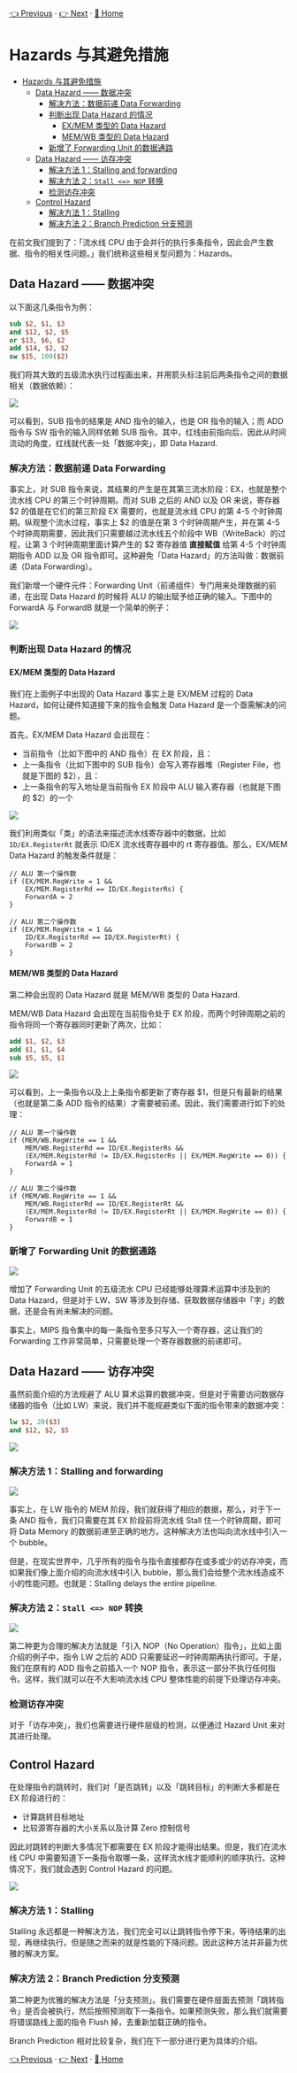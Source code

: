 [👈 Previous](./3-2_Datapath&Control.md) · [👉 Next](./3-4_BranchPrediction.md) · [🚩 Home](../README.md)

# Hazards 与其避免措施

- [Hazards 与其避免措施](#hazards-%e4%b8%8e%e5%85%b6%e9%81%bf%e5%85%8d%e6%8e%aa%e6%96%bd)
  - [Data Hazard —— 数据冲突](#data-hazard--%e6%95%b0%e6%8d%ae%e5%86%b2%e7%aa%81)
    - [解决方法：数据前递 Data Forwarding](#%e8%a7%a3%e5%86%b3%e6%96%b9%e6%b3%95%e6%95%b0%e6%8d%ae%e5%89%8d%e9%80%92-data-forwarding)
    - [判断出现 Data Hazard 的情况](#%e5%88%a4%e6%96%ad%e5%87%ba%e7%8e%b0-data-hazard-%e7%9a%84%e6%83%85%e5%86%b5)
      - [EX/MEM 类型的 Data Hazard](#exmem-%e7%b1%bb%e5%9e%8b%e7%9a%84-data-hazard)
      - [MEM/WB 类型的 Data Hazard](#memwb-%e7%b1%bb%e5%9e%8b%e7%9a%84-data-hazard)
    - [新增了 Forwarding Unit 的数据通路](#%e6%96%b0%e5%a2%9e%e4%ba%86-forwarding-unit-%e7%9a%84%e6%95%b0%e6%8d%ae%e9%80%9a%e8%b7%af)
  - [Data Hazard —— 访存冲突](#data-hazard--%e8%ae%bf%e5%ad%98%e5%86%b2%e7%aa%81)
    - [解决方法 1：Stalling and forwarding](#%e8%a7%a3%e5%86%b3%e6%96%b9%e6%b3%95-1stalling-and-forwarding)
    - [解决方法 2：`Stall <=> NOP` 转换](#%e8%a7%a3%e5%86%b3%e6%96%b9%e6%b3%95-2stall--nop-%e8%bd%ac%e6%8d%a2)
    - [检测访存冲突](#%e6%a3%80%e6%b5%8b%e8%ae%bf%e5%ad%98%e5%86%b2%e7%aa%81)
  - [Control Hazard](#control-hazard)
    - [解决方法 1：Stalling](#%e8%a7%a3%e5%86%b3%e6%96%b9%e6%b3%95-1stalling)
    - [解决方法 2：Branch Prediction 分支预测](#%e8%a7%a3%e5%86%b3%e6%96%b9%e6%b3%95-2branch-prediction-%e5%88%86%e6%94%af%e9%a2%84%e6%b5%8b)

在前文我们提到了：「流水线 CPU 由于会并行的执行多条指令，因此会产生数据、指令的相关性问题。」我们统称这些相关型问题为：Hazards。

## Data Hazard —— 数据冲突

以下面这几条指令为例：

```mips
sub $2, $1, $3
and $12, $2, $5
or $13, $6, $2
add $14, $2, $2
sw $15, 100($2)
```

我们将其大致的五级流水执行过程画出来，并用箭头标注前后两条指令之间的数据相关（数据依赖）：

![](https://i.loli.net/2019/09/05/S7cIyGTKs3NtRZ2.png)

可以看到，SUB 指令的结果是 AND 指令的输入，也是 OR 指令的输入；而 ADD 指令与 SW 指令的输入同样依赖 SUB 指令。其中，红线由前指向后，因此从时间流动的角度，红线就代表一处「数据冲突」，即 Data Hazard.

### 解决方法：数据前递 Data Forwarding

事实上，对 SUB 指令来说，其结果的产生是在其第三流水阶段：EX，也就是整个流水线 CPU 的第三个时钟周期。而对 SUB 之后的 AND 以及 OR 来说，寄存器 $2 的值是在它们的第三阶段 EX 需要的，也就是流水线 CPU 的第 4-5 个时钟周期。纵观整个流水过程，事实上 $2 的值是在第 3 个时钟周期产生，并在第 4-5 个时钟周期需要，因此我们只需要越过流水线五个阶段中 WB（WriteBack）的过程，让第 3 个时钟周期里面计算产生的 $2 寄存器值 **直接赋值** 给第 4-5 个时钟周期指令 ADD 以及 OR 指令即可。这种避免「Data Hazard」的方法叫做：数据前递（Data Forwarding）。

我们新增一个硬件元件：Forwarding Unit（前递组件）专门用来处理数据的前递，在出现 Data Hazard 的时候将 ALU 的输出赋予给正确的输入。下图中的 ForwardA 与 ForwardB 就是一个简单的例子：

![](https://i.loli.net/2019/09/05/oqBmp5nKeb69TIr.png)

### 判断出现 Data Hazard 的情况

#### EX/MEM 类型的 Data Hazard

我们在上面例子中出现的 Data Hazard 事实上是 EX/MEM 过程的 Data Hazard，如何让硬件知道接下来的指令会触发 Data Hazard 是一个亟需解决的问题。

首先，EX/MEM Data Hazard 会出现在：

- 当前指令（比如下图中的 AND 指令）在 EX 阶段，且：
- 上一条指令（比如下图中的 SUB 指令）会写入寄存器堆（Register File，也就是下图的 $2），且：
- 上一条指令的写入地址是当前指令 EX 阶段中 ALU 输入寄存器（也就是下图的 $2）的一个

![](https://i.loli.net/2019/09/05/Exm6YFIPhQJkA8M.png)

我们利用类似「类」的语法来描述流水线寄存器中的数据，比如 `ID/EX.RegisterRt` 就表示 ID/EX 流水线寄存器中的 rt 寄存器值。那么，EX/MEM Data Hazard 的触发条件就是：

```
// ALU 第一个操作数
if (EX/MEM.RegWrite = 1 && 
    EX/MEM.RegisterRd == ID/EX.RegisterRs) {
    ForwardA = 2
}

// ALU 第二个操作数
if (EX/MEM.RegWrite = 1 && 
    ID/EX.RegisterRd == ID/EX.RegisterRt) {
    ForwardB = 2
}
```

#### MEM/WB 类型的 Data Hazard

第二种会出现的 Data Hazard 就是 MEM/WB 类型的 Data Hazard.

MEM/WB Data Hazard 会出现在当前指令处于 EX 阶段，而两个时钟周期之前的指令将同一个寄存器同时更新了两次，比如：

```mips
add $1, $2, $3
add $1, $1, $4
sub $5, $5, $1
```

![](https://i.loli.net/2019/09/05/zCkNWR4BXe1lrnj.png)

可以看到，上一条指令以及上上条指令都更新了寄存器 $1，但是只有最新的结果（也就是第二条 ADD 指令的结果）才需要被前递。因此，我们需要进行如下的处理：

```
// ALU 第一个操作数
if (MEM/WB.RegWrite == 1 &&
    MEM/WB.RegisterRd == ID/EX.RegisterRs &&
    (EX/MEM.RegisterRd != ID/EX.RegisterRs || EX/MEM.RegWrite == 0)) {
    ForwardA = 1
}

// ALU 第二个操作数
if (MEM/WB.RegWrite == 1 &&
    MEM/WB.RegisterRd == ID/EX.RegisterRt &&
    (EX/MEM.RegisterRd != ID/EX.RegisterRt || EX/MEM.RegWrite == 0)) {
    ForwardB = 1
}
```

### 新增了 Forwarding Unit 的数据通路

![](https://i.loli.net/2019/09/05/siONeVDZqrkAW1B.png)

增加了 Forwarding Unit 的五级流水 CPU 已经能够处理算术运算中涉及到的 Data Hazard，但是对于 LW、SW 等涉及到存储、获取数据存储器中「字」的数据，还是会有尚未解决的问题。

事实上，MIPS 指令集中的每一条指令至多只写入一个寄存器，这让我们的 Forwarding 工作非常简单，只需要处理一个寄存器数据的前递即可。

## Data Hazard —— 访存冲突

虽然前面介绍的方法规避了 ALU 算术运算的数据冲突，但是对于需要访问数据存储器的指令（比如 LW）来说，我们并不能规避类似下面的指令带来的数据冲突：

```mips
lw $2, 20($3)
and $12, $2, $5
```

![](https://i.loli.net/2019/09/05/h7iTvVH8frkQZ15.png)

### 解决方法 1：Stalling and forwarding

![](https://i.loli.net/2019/09/05/nPhSAeL1zVIYgN2.png)

事实上，在 LW 指令的 MEM 阶段，我们就获得了相应的数据，那么，对于下一条 AND 指令，我们只需要在其 EX 阶段前将流水线 Stall 住一个时钟周期，即可将 Data Memory 的数据前递至正确的地方。这种解决方法也叫向流水线中引入一个 bubble。

但是，在现实世界中，几乎所有的指令与指令直接都存在或多或少的访存冲突，而如果我们像上面介绍的向流水线中引入 bubble，那么我们会给整个流水线造成不小的性能问题。也就是：Stalling delays the entire pipeline.

### 解决方法 2：`Stall <=> NOP` 转换

![](https://i.loli.net/2019/09/05/YfqB3K8wPShLxau.png)

第二种更为合理的解决方法就是「引入 NOP（No Operation）指令」，比如上面介绍的例子中，指令 LW 之后的 ADD 只需要延迟一时钟周期再执行即可。于是，我们在原有的 ADD 指令之前插入一个 NOP 指令，表示这一部分不执行任何指令。这样，我们就可以在不大影响流水线 CPU 整体性能的前提下处理访存冲突。

### 检测访存冲突

对于「访存冲突」，我们也需要进行硬件层级的检测，以便通过 Hazard Unit 来对其进行处理。

## Control Hazard

在处理指令的跳转时，我们对「是否跳转」以及「跳转目标」的判断大多都是在 EX 阶段进行的：

- 计算跳转目标地址
- 比较源寄存器的大小关系以及计算 Zero 控制信号

因此对跳转的判断大多情况下都需要在 EX 阶段才能得出结果。但是，我们在流水线 CPU 中需要知道下一条指令取哪一条，这样流水线才能顺利的顺序执行。这种情况下，我们就会遇到 Control Hazard 的问题。

![](https://i.loli.net/2019/09/05/BCJoALHxTUP8fg2.png)

### 解决方法 1：Stalling

Stalling 永远都是一种解决方法，我们完全可以让跳转指令停下来，等待结果的出现，再继续执行。但是随之而来的就是性能的下降问题。因此这种方法并非最为优雅的解决方案。

### 解决方法 2：Branch Prediction 分支预测

第二种更为优雅的解决方法是「分支预测」。我们需要在硬件层面去预测「跳转指令」是否会被执行，然后按照预测取下一条指令。如果预测失败，那么我们就需要将错误路线上面的指令 Flush 掉，去重新加载正确的指令。

Branch Prediction 相对比较复杂，我们在下一部分进行更为具体的介绍。

[👈 Previous](./3-2_Datapath&Control.md) · [👉 Next](./3-4_BranchPrediction.md) · [🚩 Home](../README.md)